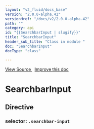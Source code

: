 ```yaml
---
layout: "v2_fluid/docs_base"
version: "2.0.0-alpha.42"
versionHref: "/docs/v2/2.0.0-alpha.42"
path: ""
category: api
id: "{{SearchbarInput | slugify}}"
title: "SearchbarInput"
header_sub_title: "Class in module "
doc: "SearchbarInput"
docType: "class"

---
```





<div class="improve-docs">
<a href='http://github.com/driftyco/ionic2/tree/master/ionic/components/searchbar/searchbar.ts#L160'>
View Source
</a>
&nbsp;
<a href='http://github.com/driftyco/ionic2/edit/master/ionic/components/searchbar/searchbar.ts#L160'>
Improve this doc
</a>
</div>





<h1 class="api-title">


SearchbarInput






</h1>








<h2>Directive</h2>
<h3>selector: <code>.searchbar-input</code></h3>
<!-- @usage tag -->


<!-- @property tags -->


<!-- methods on the class --><!-- related link --><!-- end content block -->


<!-- end body block -->

